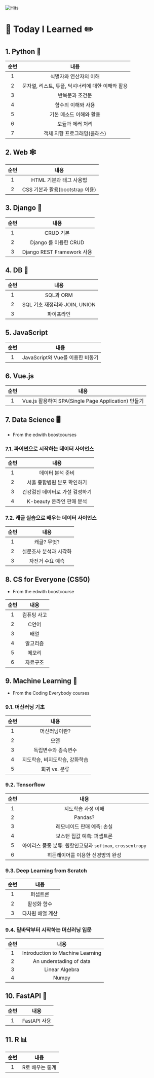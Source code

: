 ![Hits](https://hits.seeyoufarm.com/api/count/incr/badge.svg?url=https://github.com/ghleex/til&title=HITS)



# :book: Today I Learned :pencil2:

## 1. Python :snake:

| 순번 |                       내용                        |
| :--: | :-----------------------------------------------: |
|  1   |              식별자와 연산자의 이해               |
|  2   | 문자열, 리스트, 튜플, 딕셔너리에 대한 이해와 활용 |
|  3   |                  반복문과 조건문                  |
|  4   |                함수의 이해와 사용                 |
|  5   |              기본 메소드 이해와 활용              |
|  6   |                 모듈과 에러 처리                  |
|  7   |           객체 지향 프로그래밍(클래스)            |





## 2. Web :spider_web:

| 순번 |              내용               |
| :--: | :-----------------------------: |
|  1   |     HTML 기본과 태그 사용법     |
|  2   | CSS 기본과 활용(bootstrap 이용) |





## 3. Django :black_square_button:

| 순번 |            내용            |
| :--: | :------------------------: |
|  1   |         CRUD 기본          |
|  2   |   Django 를 이용한 CRUD    |
|  3   | Django REST Framework 사용 |





## 4. DB :minidisc:

| 순번 |             내용              |
| :--: | :---------------------------: |
|  1   |           SQL과 ORM           |
|  2   | SQL 기초 재정리와 JOIN, UNION |
|  3   |          파이프라인           |





## 5. JavaScript

| 순번 |               내용               |
| :--: | :------------------------------: |
|  1   | JavaScript와 Vue를 이용한 비동기 |





## 6.  Vue.js

| 순번 |                        내용                         |
| :--: | :-------------------------------------------------: |
|  1   | Vue.js 활용하여 SPA(Single Page Application) 만들기 |





## 7. Data Science :desktop_computer:

* From the edwith boostcourses

### 7.1. 파이썬으로 시작하는 데이터 사이언스

| 순번 |              내용               |
| :--: | :-----------------------------: |
|  1   |        데이터 분석 준비         |
|  2   |   서울 종합병원 분포 확인하기   |
|  3   | 건강검진 데이터로 가설 검정하기 |
|  4   |    K-beauty 온라인 판매 분석    |



### 7.2. 캐글 실습으로 배우는 데이터 사이언스

| 순번 |          내용          |
| :--: | :--------------------: |
|  1   |      캐글? 무엇?       |
|  2   | 설문조사 분석과 시각화 |
|  3   |    자전거 수요 예측    |





## 8. CS for Everyone (CS50)

* From the edwith boostcourse

| 순번 |    내용     |
| :--: | :---------: |
|  1   | 컴퓨팅 사고 |
|  2   |    C언어    |
|  3   |    배열     |
|  4   |  알고리즘   |
|  5   |   메모리    |
|  6   |  자료구조   |





## 9. Machine Learning :robot:

* From the Coding Everybody courses

### 9.1. 머신러닝 기초

| 순번 |              내용              |
| :--: | :----------------------------: |
|  1   |         머신러닝이란?          |
|  2   |              모델              |
|  3   |      독립변수와 종속변수       |
|  4   | 지도학습, 비지도학습, 강화학습 |
|  5   |         회귀 vs. 분류          |



### 9.2. Tensorflow

| 순번 |                            내용                            |
| :--: | :--------------------------------------------------------: |
|  1   |                     지도학습 과정 이해                     |
|  2   |                          Pandas?                           |
|  3   |                 레모네이드 판매 예측: 손실                 |
|  4   |                 보스턴 집값 예측: 퍼셉트론                 |
|  5   | 아이리스 품종 분류: 원핫인코딩과 `softmax`, `crossentropy` |
|  6   |             히든레이어를 이용한 신경망의 완성              |



### 9.3. Deep Learning from Scratch

| 순번 |       내용       |
| :--: | :--------------: |
|  1   |     퍼셉트론     |
|  2   |   활성화 함수    |
|  3   | 다차원 배열 계산 |



### 9.4. 밑바닥부터 시작하는 머신러닝 입문

| 순번 |               내용               |
| :--: | :------------------------------: |
|  1   | Introduction to Machine Learning |
|  2   |     An understading of data      |
|  3   |          Linear Algebra          |
|  4   |              Numpy               |





## 10. FastAPI :black_square_button:

| 순번 |     내용     |
| :--: | :----------: |
|  1   | FastAPI 사용 |





## 11. R :bar_chart:

| 순번 |      내용       |
| :--: | :-------------: |
|  1   | R로 배우는 통계 |

